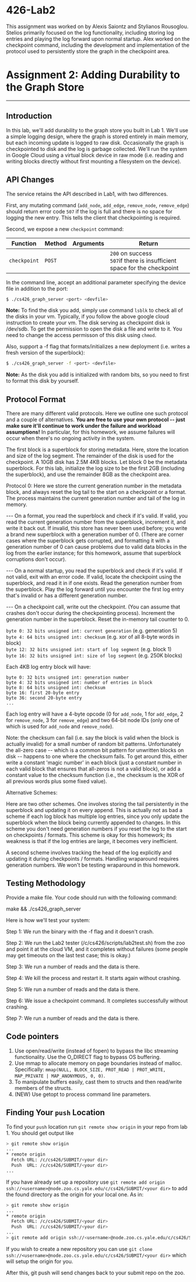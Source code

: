# 426-Lab2

This assignment was worked on by Alexis Saiontz and Stylianos Rousoglou.
Stelios primarily focused on the log functionality, including storing log
entries and playing the log forward upon normal startup. Alex worked on the
checkpoint command, including the development and implementation of the 
protocol used to persistently store the graph in the checkpoint area.

# Assignment 2: Adding Durability to the Graph Store #

----

## Introduction ##

In this lab, we'll add durability to the graph store you built in Lab 1. We'll use a simple logging design, where the graph is stored entirely in main memory, but each incoming update is logged to raw disk. Occasionally the graph is checkpointed to disk and the log is garbage collected. We'll run the system in Google Cloud using a virtual block device in raw mode (i.e. reading and writing blocks directly without first mounting a filesystem on the device).

## API Changes ##

The service retains the API described in Lab1, with two differences.

First, any mutating command (`add_node`, `add_edge`, `remove_node`, `remove_edge`) should return error code `507` if the log is full and there is no space for logging the new entry. This tells the client that checkpointing is required.

Second, we expose a new `checkpoint` command:

   Function    | Method |    Arguments     | Return
-------------- | ------ | ---------------- | ------
 `checkpoint`    | `POST` |     |  `200` on success<br/> `507`if there is insufficient space for the checkpoint
 
 
In the command line, accept an additional parameter specifying the device file in addition to the port:

```sh
$ ./cs426_graph_server <port> <devfile>
```
**Note:** To find the disk you add, simply use command `lsblk` to check all of the disks in your vm. Typically, if you follow the above google cloud instruction to create your vm. The disk serving as checkpoint disk is /dev/sdb. To get the permission to open the disk a file and write to it. You need to change the access permisson of this disk using `chmod`.      

Also, support a -f flag that formats/initializes a new deployment (i.e. writes a fresh version of the superblock):

```sh
$ ./cs426_graph_server -f <port> <devfile>
```
**Note:**  As the disk you add is initialized with random bits, so you need to first to format this disk by yourself.

## Protocol Format ##

There are many different valid protocols. Here we outline one such protocol and a couple of alternatives. **You are free to use your own protocol -- just make sure it'll continue to work under the failure and workload assumptions!** In particular, for this homework, we assume failures will occur when there's no ongoing activity in the system.

The first block is a superblock for storing metadata. Here, store the location and size of the log segment. The remainder of the disk is used for the checkpoint. A 10GB disk has 2.5M 4KB blocks. Let block 0 be the metadata superblock. For this lab, initialize the log size to be the first 2GB (including the superblock), and use the remainder 8GB as the checkpoint area.

Protocol 0: Here we store the current generation number in the metadata block, and always reset the log tail to the start on a checkpoint or a format. The process maintains the current generation number and tail of the log in memory. 

--- On a format, you read the superblock and check if it's valid. If valid, you read the current generation number from the superblock, increment it, and write it back out. If invalid, this store has never been used before; you write a brand new superblock with a generation number of 0. (There are corner cases where the superblock gets corrupted, and formatting it with a generation number of 0 can cause problems due to valid data blocks in the log from the earlier instance; for this homework, assume that superblock corruptions don't occur).

--- On a normal startup, you read the superblock and check if it's valid. If not valid, exit with an error code. If valid, locate the checkpoint using the superblock, and read it in if one exists. Read the generation number from the superblock. Play the log forward until you encounter the first log entry that's invalid or has a different generation number.

--- On a checkpoint call, write out the checkpoint. (You can assume that crashes don't occur during the checkpointing process). Increment the generation number in the superblock. Reset the in-memory tail counter to 0.

`byte 0: 32 bits unsigned int: current generation` (e.g. generation 5)<br/>
`byte 4: 64 bits unsigned int: checksum` (e.g. xor of all 8-byte words in block)<br/>
`byte 12: 32 bits unsigned int: start of log segment` (e.g. block 1)<br/>
`byte 16: 32 bits unsigned int: size of log segment` (e.g. 250K blocks)<br/>

Each 4KB log entry block will have:

`byte 0: 32 bits unsigned int: generation number`<br/>
`byte 4: 32 bits unsigned int: number of entries in block`<br/>
`byte 8: 64 bits unsigned int: checksum`<br/>
`byte 16: first 20-byte entry`<br/>
`byte 36: second 20-byte entry`<br/>
`...`

Each log entry will have a 4-byte opcode (0 for `add_node`, 1 for `add_edge`, 2 for `remove_node`, 3 for `remove_edge`) and two 64-bit node IDs (only one of which is used for `add_node` and `remove_node`).

Note: the checksum can fail (i.e. say the block is valid when the block is actually invalid) for a small number of random bit patterns. Unfortunately the all-zero case -- which is a common bit pattern for unwritten blocks on disk -- happens to one where the checksum fails. To get around this, either write a constant 'magic number' in each block (just a constant number in each valid block that ensures that all-zeros is not a valid block), or add a constant value to the checksum function (i.e., the checksum is the XOR of all previous words plus some fixed value).

Alternative Schemes:

Here are two other schemes. One involves storing the tail persistently in the superblock and updating it on every append. This is actually not as bad a scheme if each log block has multiple log entries, since you only update the superblock when the block being currently appended to changes. In this scheme you don't need generation numbers if you reset the log to the start on checkpoints / formats. This scheme is okay for this homework; its weakness is that if the log entries are large, it becomes very inefficient.

A second scheme involves tracking the head of the log explicitly and updating it during checkpoints / formats. Handling wraparound requires generation numbers. We won't be testing wraparound in this homework.

## Testing Methodology ##

Provide a make file. Your code should run with the following command:

make && ./cs426_graph_server <port> <devfile>

Here is how we'll test your system:

Step 1: We run the binary with the -f flag and it doesn't crash.

Step 2: We run the Lab2 tester (/c/cs426/scripts/lab2test.sh) from the zoo and point it at the cloud VM, and it completes without failures (some people may get timeouts on the last test case; this is okay.)

Step 3: We run a number of reads and the data is there.

Step 4: We kill the process and restart it. It starts again without crashing.

Step 5: We run a number of reads and the data is there.

Step 6: We issue a checkpoint command. It completes successfully without crashing.

Step 7: We run a number of reads and the data is there.

## Code pointers ##

1. Use open/read/write (instead of fopen) to bypass the libc streaming functionality. Use the O_DIRECT flag to bypass OS buffering. 
2. Use mmap to allocate memory on page boundaries instead of malloc. Specifically: `mmap(NULL, BLOCK_SIZE, PROT_READ | PROT_WRITE, MAP_PRIVATE | MAP_ANONYMOUS, 0, 0)`.
3. To manipulate buffers easily, cast them to structs and then read/write members of the structs. 
4. (NEW) Use getopt to process command line parameters.

## Finding Your `push` Location ##

To find your `push` location run `git remote show origin` in your repo from lab 1. You should get output like
```bash
> git remote show origin
...
* remote origin
  Fetch URL: /c/cs426/SUBMIT/<your dir>
  Push  URL: /c/cs426/SUBMIT/<your dir>
...
```
If you have already set up a repository use
`git remote add origin ssh://<username>@node.zoo.cs.yale.edu/c/cs426/SUBMIT/<your dir>` to add the found
directory as the origin for your local one. As in:
```bash
> git remote show origin
...
* remote origin
  Fetch URL: /c/cs426/SUBMIT/<your dir>
  Push  URL: /c/cs426/SUBMIT/<your dir>
...
> git remote add origin ssh://<username>@node.zoo.cs.yale.edu/c/cs426/SUBMIT/<your dir>
```
If you wish to create a new repository you can use `git clone ssh://<username>@node.zoo.cs.yale.edu/c/cs426/SUBMIT/<your dir>` which will setup the origin for you.


After this, git push will send changes back to your submit repo on the zoo.
